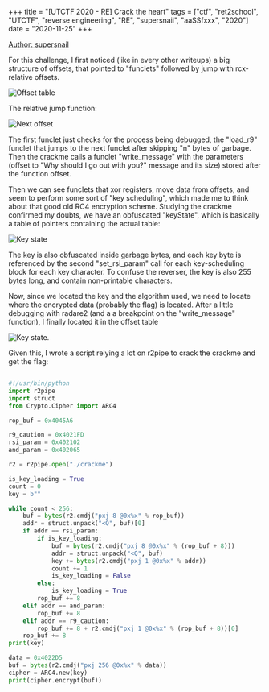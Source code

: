 +++
title = "[UTCTF 2020 - RE] Crack the heart"
tags = ["ctf", "ret2school", "UTCTF", "reverse engineering", "RE", "supersnail", "aaSSfxxx", "2020"]
date = "2020-11-25"
+++

[Author: supersnail](http://aassfxxx.infos.st/)

For this challenge, I first noticed (like in every other writeups) a big structure of offsets, that pointed to "funclets" followed by jump with rcx-relative offsets.

![Offset table](http://aassfxxx.infos.st/media/crack-the-heart/offsettbl.png)

The relative jump function:

![Next offset](http://aassfxxx.infos.st/media/crack-the-heart/nextoffset.png)

The first funclet just checks for the process being debugged, the "load_r9" funclet that jumps to the next funclet after skipping "n" bytes of garbage. Then the crackme calls a funclet "write_message" with the parameters (offset to "Why should I go out with you?" message and its size) stored after the function offset.

Then we can see funclets that xor registers, move data from offsets, and seem to perform some sort of "key scheduling", which made me to think about that good old RC4 encryption scheme.
Studying the crackme confirmed my doubts, we have an obfuscated "keyState", which is basically a table of pointers containing the actual table:

![Key state](http://aassfxxx.infos.st/media/crack-the-heart/keystate.png)

The key is also obfuscated inside garbage bytes, and each key byte is referenced by the second "set_rsi_param" call for each key-scheduling block for each key character. To  confuse the reverser, the key is also 255 bytes long, and contain non-printable characters.

Now, since we located the key and the algorithm used, we need to locate where the encrypted data (probably the flag) is located. After a little debugging with radare2 (and a a breakpoint on the "write_message" function), I finally located it in the offset table

![Key state](http://aassfxxx.infos.st/media/crack-the-heart/keyloc.png).

Given this, I wrote a script relying a lot on r2pipe to crack the crackme and get the flag:
```python

#!/usr/bin/python
import r2pipe
import struct
from Crypto.Cipher import ARC4

rop_buf = 0x4045A6

r9_caution = 0x4021FD
rsi_param = 0x402102
and_param = 0x402065

r2 = r2pipe.open("./crackme")

is_key_loading = True
count = 0
key = b""

while count < 256:
    buf = bytes(r2.cmdj("pxj 8 @0x%x" % rop_buf))
    addr = struct.unpack("<Q", buf)[0]
    if addr == rsi_param:
        if is_key_loading:
            buf = bytes(r2.cmdj("pxj 8 @0x%x" % (rop_buf + 8)))
            addr = struct.unpack("<Q", buf)
            key += bytes(r2.cmdj("pxj 1 @0x%x" % addr))
            count += 1
            is_key_loading = False
        else:
            is_key_loading = True
        rop_buf += 8
    elif addr == and_param:
        rop_buf += 8
    elif addr == r9_caution:
        rop_buf += 8 + r2.cmdj("pxj 1 @0x%x" % (rop_buf + 8))[0]
    rop_buf += 8
print(key)

data = 0x4022D5
buf = bytes(r2.cmdj("pxj 256 @0x%x" % data))
cipher = ARC4.new(key)
print(cipher.encrypt(buf))

```
